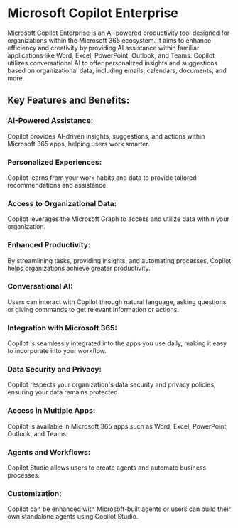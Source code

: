 # Microsoft Copilot Enterprise 
Microsoft Copilot Enterprise is an AI-powered productivity tool designed for organizations within the Microsoft 365 ecosystem. It aims to enhance efficiency and creativity by providing AI assistance within familiar applications like Word, Excel, PowerPoint, Outlook, and Teams. Copilot utilizes conversational AI to offer personalized insights and suggestions based on organizational data, including emails, calendars, documents, and more. 

## Key Features and Benefits:

### AI-Powered Assistance:
Copilot provides AI-driven insights, suggestions, and actions within Microsoft 365 apps, helping users work smarter. 

### Personalized Experiences:
Copilot learns from your work habits and data to provide tailored recommendations and assistance. 

### Access to Organizational Data:
Copilot leverages the Microsoft Graph to access and utilize data within your organization. 

### Enhanced Productivity:
By streamlining tasks, providing insights, and automating processes, Copilot helps organizations achieve greater productivity. 

### Conversational AI:
Users can interact with Copilot through natural language, asking questions or giving commands to get relevant information or actions. 

### Integration with Microsoft 365:
Copilot is seamlessly integrated into the apps you use daily, making it easy to incorporate into your workflow. 

### Data Security and Privacy:
Copilot respects your organization's data security and privacy policies, ensuring your data remains protected. 

### Access in Multiple Apps:
Copilot is available in Microsoft 365 apps such as Word, Excel, PowerPoint, Outlook, and Teams. 

### Agents and Workflows:
Copilot Studio allows users to create agents and automate business processes. 

### Customization:
Copilot can be enhanced with Microsoft-built agents or users can build their own standalone agents using Copilot Studio. 
